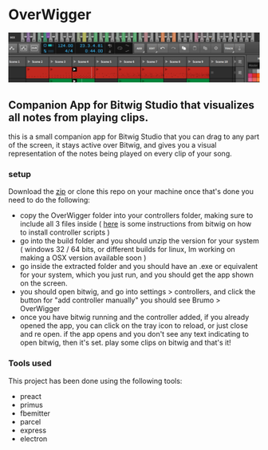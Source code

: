 # OverWigger
![Screenshot](screenshot.png)
## Companion App for Bitwig Studio that visualizes all notes from playing clips. 

this is a small companion app for Bitwig Studio that you can drag to any part of the screen, it stays active over Bitwig, and gives you a visual representation of the notes being played on every clip of your song.

### setup

Download the [zip](https://github.com/brunomolteni/overwigger/archive/master.zip) or clone this repo on your machine
once that's done you need to do the following:

- copy the OverWigger folder into your controllers folder, making sure to include all 3 files inside ( [here](https://www.bitwig.com/en/community/control_scripts/installation_guide) is some instructions from bitwig on how to install controller scripts )
- go into the build folder and you should unzip the version for your system ( windows 32 / 64 bits, or different builds for linux, Im working on making a OSX version available soon )
- go inside the extracted folder and you should have an .exe or equivalent for your system, which you just run, and you should get the app shown on the screen.
- you should open bitwig, and go into settings > controllers, and click the button for "add controller manually" you should see Brumo > OverWigger
- once you have bitwig running and the controller added, if you already opened the app, you can click on the tray icon to reload, or just close and re open. if the app opens and you don't see any text indicating to open bitwig, then it's set. play some clips on bitwig and that's it!

### Tools used

This project has been done using the following tools:

- preact
- primus
- fbemitter
- parcel
- express
- electron
